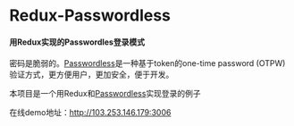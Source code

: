 # Redux-Passwordless

#### 用Redux实现的Passwordles登录模式

密码是脆弱的。[Passwordless](https://passwordless.net/)是一种基于token的one-time password (OTPW)验证方式，更方便用户，更加安全，便于开发。

本项目是一个用Redux和[Passwordless](https://passwordless.net/)实现登录的例子

在线demo地址：http://103.253.146.179:3006